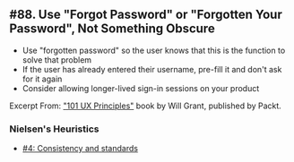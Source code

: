 ## #88. Use "Forgot Password" or "Forgotten Your Password", Not Something Obscure
-  Use "forgotten password" so the user knows that this is the function to solve that problem
-  If the user has already entered their username, pre-fill it and don't ask for it again
-  Consider allowing longer-lived sign-in sessions on your product

Excerpt From: ["101 UX Principles"](https://www.packtpub.com/web-development/101-ux-principles) book by Will Grant, published by Packt.

### Nielsen's Heuristics
- [#4: Consistency and standards](https://github.com/fullcircle23/fullcircle23.github.io/blob/master/2020/ui-ux/ui-ux-principles-and-best-practices.md#4-consistency-and-standards)
